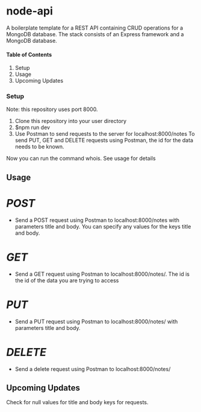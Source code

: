 # node-api
A boilerplate template for a REST API containing CRUD operations for a MongoDB database. The stack consists of
an Express framework and a MongoDB database.


#### **Table of Contents**
1. Setup
2. Usage
3. Upcoming Updates


### **Setup**
Note: this repository uses port 8000.
1. Clone this repository into your user directory
2. $npm run dev
3. Use Postman to send requests to the server for localhost:8000/notes
To send PUT, GET and DELETE requests using Postman, the id for the data needs to be known.

Now you can run the command whois. See usage for details

## **Usage**

# *POST*
* Send a POST request using Postman to localhost:8000/notes with parameters title and body. You can specify 
any values for the keys title and body.

# *GET*
* Send a GET request using Postman to localhost:8000/notes/<id>. The id is the id of the data you are trying to
access

# *PUT*
* Send a PUT request using Postman to localhost:8000/notes/<id> with parameters title and body.

# *DELETE*
* Send a delete request using Postman to localhost:8000/notes/<id>

## **Upcoming Updates**

Check for null values for title and body keys for requests.
